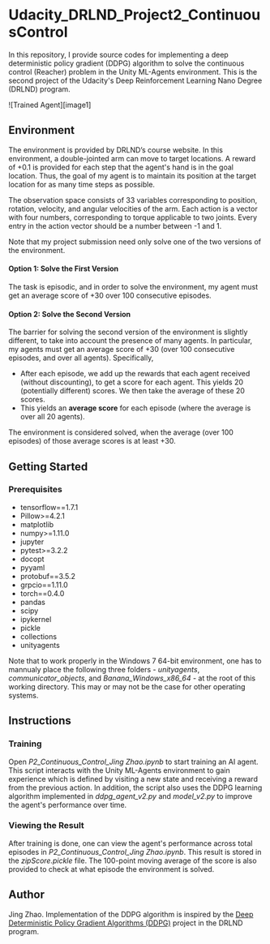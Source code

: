 # Udacity_DRLND_Project2_ContinuousControl
In this repository, I provide source codes for implementing a deep deterministic policy gradient (DDPG) algorithm to solve the continuous control (Reacher) problem in the Unity ML-Agents environment. This is the second project of the Udacity's Deep Reinforcement Learning Nano Degree (DRLND) program.

![Trained Agent][image1]

## Environment
The environment is provided by DRLND’s course website. In this environment, a double-jointed arm can move to target locations. A reward of +0.1 is provided for each step that the agent's hand is in the goal location. Thus, the goal of my agent is to maintain its position at the target location for as many time steps as possible.

The observation space consists of 33 variables corresponding to position, rotation, velocity, and angular velocities of the arm. Each action is a vector with four numbers, corresponding to torque applicable to two joints. Every entry in the action vector should be a number between -1 and 1.

Note that my project submission need only solve one of the two versions of the environment. 

#### Option 1: Solve the First Version

The task is episodic, and in order to solve the environment,  my agent must get an average score of +30 over 100 consecutive episodes.

#### Option 2: Solve the Second Version

The barrier for solving the second version of the environment is slightly different, to take into account the presence of many agents.  In particular, my agents must get an average score of +30 (over 100 consecutive episodes, and over all agents).  Specifically,
- After each episode, we add up the rewards that each agent received (without discounting), to get a score for each agent.  This yields 20 (potentially different) scores.  We then take the average of these 20 scores. 
- This yields an **average score** for each episode (where the average is over all 20 agents).

The environment is considered solved, when the average (over 100 episodes) of those average scores is at least +30. 

## Getting Started
### Prerequisites
- tensorflow==1.7.1
- Pillow>=4.2.1
- matplotlib
- numpy>=1.11.0
- jupyter
- pytest>=3.2.2
- docopt
- pyyaml
- protobuf==3.5.2
- grpcio==1.11.0
- torch==0.4.0
- pandas
- scipy
- ipykernel
- pickle
- collections
- unityagents

Note that to work properly in the Windows 7 64-bit environment, one has to mannualy place the following three folders - *unityagents*, *communicator_objects*, and *Banana_Windows_x86_64* - at the root of this working directory. This may or may not be the case for other operating systems.  

## Instructions
### Training
Open *P2_Continuous_Control_Jing Zhao.ipynb* to start training an AI agent. This script interacts with the Unity ML-Agents environment to gain experience which is defined by visiting a new state and receiving a reward from the previous action. In addition, the script also uses the DDPG learning algorithm implemented in *ddpg_agent_v2.py* and *model_v2.py* to improve the agent's performance over time.    

### Viewing the Result
After training is done, one can view the agent's performance across total episodes in *P2_Continuous_Control_Jing Zhao.ipynb*. This result is stored in the *zipScore.pickle* file. The 100-point moving average of the score is also provided to check at what episode the environment is solved. 

## Author
Jing Zhao. Implementation of the DDPG algorithm is inspired by the [Deep Deterministic Policy Gradient Algorithms (DDPG)](https://github.com/electrink/deep-reinforcement-learning/tree/master/ddpg-bipedal) project in the DRLND program.
